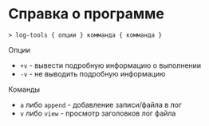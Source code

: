 Справка о программе
=========================

    > log-tools { опции } комманда { комманда }

Опции

- `+v` - вывести подробную информацию о выполнении
- `-v` - не выводить подробную информацию

Команды

- `a` либо `append` - добавление записи/файла в лог
- `v` либо `view` - просмотр заголовков лог файла
